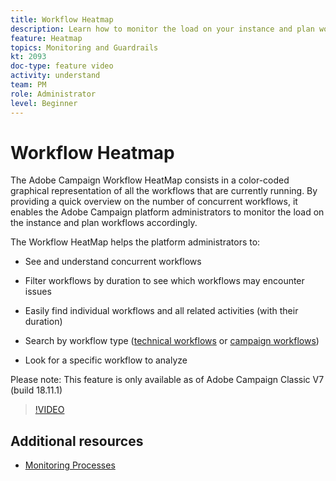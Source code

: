 ```yaml
---
title: Workflow Heatmap
description: Learn how to monitor the load on your instance and plan workflows accordingly.
feature: Heatmap
topics: Monitoring and Guardrails
kt: 2093
doc-type: feature video
activity: understand
team: PM
role: Administrator
level: Beginner
---
```


# Workflow Heatmap

The Adobe Campaign Workflow HeatMap consists in a color-coded graphical representation of all the workflows that are currently running.  By providing a quick overview on the number of concurrent workflows, it enables the Adobe Campaign platform administrators to monitor the load on the instance and plan workflows accordingly.

The Workflow HeatMap helps the platform administrators to:

* See and understand concurrent workflows
* Filter workflows by duration to see which workflows may encounter issues
* Easily find individual workflows and all related activities (with their duration)

* Search by workflow type ([technical workflows](https://docs.adobe.com/content/help/en/campaign-classic/using/automating-with-workflows/general-operation/building-a-workflow.html#technical-workflows) or [campaign workflows](https://docs.adobe.com/content/help/en/campaign-classic/using/automating-with-workflows/general-operation/building-a-workflow.html#campaign-workflows))

* Look for a specific workflow to analyze

Please note: This feature is only available as of Adobe Campaign Classic V7 (build 18.11.1)

>[!VIDEO](https://video.tv.adobe.com/v/25558?quality=12)

## Additional resources

* [Monitoring Processes](https://docs.adobe.com/content/help/en/campaign-classic/using/monitoring-campaign-classic/production-procedures/monitoring-processes.html#Workflow_monitoring)
